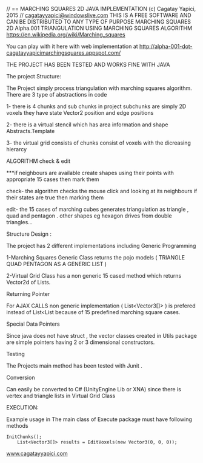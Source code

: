 // == MARCHING SQUARES 2D JAVA IMPLEMENTATION (c) Cagatay Yapici, 2015 // cagatayyapici@windowslive.com
THIS IS A FREE SOFTWARE AND CAN BE DISTRIBUTED TO ANY TYPE OF PURPOSE
MARCHING SQUARES 2D Alpha.001
TRIANGULATION USING MARCHING SQUARES ALGORITHM
https://en.wikipedia.org/wiki/Marching_squares

You can play with it here with web implementation at http://alpha-001-dot-cagatayyapicimarchingsquares.appspot.com/

THE PROJECT HAS BEEN TESTED AND WORKS FINE WITH JAVA 

The project Structure:

The Project simply process triangulation with marching squares algorithm. There are 3 type of abstractions in code

1- there is 4 chunks and sub chunks in project subchunks are simply 2D voxels they have state Vector2 position and edge positions 

2- there is a virtual stencil which has area information and shape Abstracts.Template

3- the virtual grid consists of chunks consist of voxels with the dicreasing hierarcy

ALGORITHM check & edit 

***if neighbours are available create shapes using their points with appropriate 15 cases then mark them

check- the algorithm checks the mouse click   and looking at its neighbours if their states are true then marking them

edit- the 15 cases of marching cubes generates triangulation as triangle , quad and pentagon . other shapes eg hexagon drives from double triangles...

 Structure Design  :
 
The project has 2 different implementations including Generic Programming 

1-Marching Squares Generic Class returns the pojo models ( TRIANGLE QUAD PENTAGON AS A GENERIC LIST )

2-Virtual Grid Class has a non generic 15 cased method which returns Vector2d of Lists.

Returning Pointer

For AJAX CALLS  non generic implementation    (  List<Vector3[]>  ) is prefered instead of List<List<Vector3> because of 15 predefined marching square cases.
 
Special Data Pointers 

Since java does not have struct , the vector classes created in Utils package are simple pointers having 2 or 3 dimensional constructors.

Testing 

The Projects main method  has been tested with Junit .

Conversion

Can easily be converted to C# (UnityEngine Lib or XNA) since there is vertex and triangle lists in Virtual Grid Class 

EXECUTION:

Example usage in The main class of  Execute package must have following methods  

    InitChunks();
		List<Vector3[]> results = EditVoxels(new Vector3(0, 0, 0));
		
www.cagatayyapici.com

